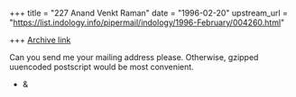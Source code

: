 +++
title = "227 Anand Venkt Raman"
date = "1996-02-20"
upstream_url = "https://list.indology.info/pipermail/indology/1996-February/004260.html"

+++
[Archive link](https://list.indology.info/pipermail/indology/1996-February/004260.html)

Can you send me your mailing address please. Otherwise, gzipped uuencoded
postscript would be most convenient.

- &




